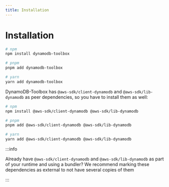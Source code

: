 ```yaml
---
title: Installation
---
```


# Installation

```bash
# npm
npm install dynamodb-toolbox

# pnpm
pnpm add dynamodb-toolbox

# yarn
yarn add dynamodb-toolbox
```

DynamoDB-Toolbox has `@aws-sdk/client-dynamodb` and `@aws-sdk/lib-dynamodb` as peer dependencies, so you have to install them as well:

```bash
# npm
npm install @aws-sdk/client-dynamodb @aws-sdk/lib-dynamodb

# pnpm
pnpm add @aws-sdk/client-dynamodb @aws-sdk/lib-dynamodb

# yarn
yarn add @aws-sdk/client-dynamodb @aws-sdk/lib-dynamodb
```

:::info

Already have `@aws-sdk/client-dynamodb` and `@aws-sdk/lib-dynamodb` as part of your runtime and using a bundler? We recommend marking these dependencies as external to not have several copies of them

:::
